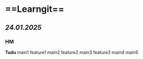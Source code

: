 # ==Learngit==
## *24.01.2025*
### HM
**Tudu**
main1
feature1
main2
feature2
main3
feature3
main4
main5

